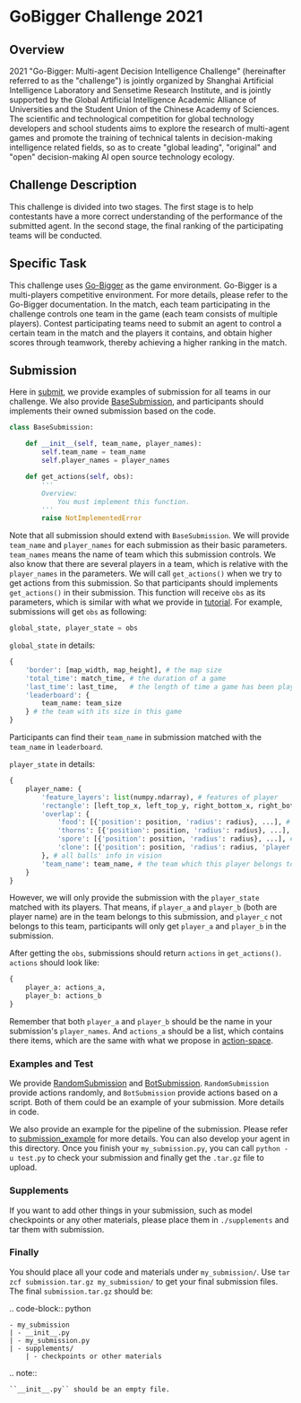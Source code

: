 # GoBigger Challenge 2021

## Overview

2021 "Go-Bigger: Multi-agent Decision Intelligence Challenge" (hereinafter referred to as the "challenge") is jointly organized by Shanghai Artificial Intelligence Laboratory and Sensetime Research Institute, and is jointly supported by the Global Artificial Intelligence Academic Alliance of Universities and the Student Union of the Chinese Academy of Sciences. The scientific and technological competition for global technology developers and school students aims to explore the research of multi-agent games and promote the training of technical talents in decision-making intelligence related fields, so as to create "global leading", "original" and "open" decision-making AI open source technology ecology.

## Challenge Description

This challenge is divided into two stages. The first stage is to help contestants have a more correct understanding of the performance of the submitted agent. In the second stage, the final ranking of the participating teams will be conducted.

## Specific Task

This challenge uses [Go-Bigger](https://github.com/opendilab/GoBigger) as the game environment. Go-Bigger is a multi-players competitive environment. For more details, please refer to the Go-Bigger documentation. In the match, each team participating in the challenge controls one team in the game (each team consists of multiple players). Contest participating teams need to submit an agent to control a certain team in the match and the players it contains, and obtain higher scores through teamwork, thereby achieving a higher ranking in the match.

## Submission

Here in [submit](https://github.com/opendilab/GoBigger-Challenge-2021/blob/main/submit), we provide examples of submission for all teams in our challenge. We also provide [BaseSubmission](https://github.com/opendilab/GoBigger-Challenge-2021/blob/main/submit/base_submission.py), and participants should implements their owned submission based on the code.

```python
class BaseSubmission:

    def __init__(self, team_name, player_names):
        self.team_name = team_name
        self.player_names = player_names

    def get_actions(self, obs):
        '''
        Overview:
            You must implement this function.
        '''
        raise NotImplementedError
```

Note that all submission should extend with `BaseSubmission`. We will provide `team_name` and `player_names` for each submission as their basic parameters. `team_names` means the name of team which this submission controls. We also know that there are several players in a team, which is relative with the `player_names` in the parameters. We will call `get_actions()` when we try to get actions from this submission. So that participants should implements `get_actions()` in their submission. This function will receive `obs` as its parameters, which is similar with what we provide in [tutorial](https://opendilab.github.io/GoBigger/tutorial/space.html#space). For example, submissions will get `obs` as following:

```python
global_state, player_state = obs
```

`global_state` in details:

```python
{
    'border': [map_width, map_height], # the map size
    'total_time': match_time, # the duration of a game
    'last_time': last_time,   # the length of time a game has been played
    'leaderboard': {
        team_name: team_size
    } # the team with its size in this game
}
```

Participants can find their `team_name` in submission matched with the `team_name` in `leaderboard`.

`player_state` in details:

```python
{
    player_name: {
        'feature_layers': list(numpy.ndarray), # features of player
        'rectangle': [left_top_x, left_top_y, right_bottom_x, right_bottom_y], # the vision's position in the map
        'overlap': {
            'food': [{'position': position, 'radius': radius}, ...], # the length of food is not sure
            'thorns': [{'position': position, 'radius': radius}, ...], # the length of food is not sure
            'spore': [{'position': position, 'radius': radius}, ...], # the length of food is not sure
            'clone': [{'position': position, 'radius': radius, 'player': player_name, 'team': team_name}, ...], # the length of food is not sure
        }, # all balls' info in vision
        'team_name': team_name, # the team which this player belongs to 
    }
}
```

However, we will only provide the submission with the `player_state` matched with its players. That means, if `player_a` and `player_b` (both are player name) are in the team belongs to this submission, and `player_c` not belongs to this team, participants will only get `player_a` and `player_b` in the submission.

After getting the `obs`, submissions should return `actions` in `get_actions()`. `actions` should look like:

```python
{
    player_a: actions_a,
    player_b: actions_b
}
```

Remember that both `player_a` and `player_b` should be the name in your submission's `player_names`. And `actions_a` should be a list, which contains there items, which are the same with what we propose in [action-space](https://opendilab.github.io/GoBigger/tutorial/space.html#action-space).


### Examples and Test

We provide [RandomSubmission](https://github.com/opendilab/GoBigger-Challenge-2021/blob/main/submit/random_submission.py) and [BotSubmission](https://github.com/opendilab/GoBigger-Challenge-2021/blob/main/submit/bot_submission.py). `RandomSubmission` provide actions randomly, and `BotSubmission` provide actions based on a script. Both of them could be an example of your submission. More details in code.

We also provide an example for the pipeline of the submission. Please refer to [submission_example](https://github.com/opendilab/GoBigger-Challenge-2021/blob/main/submit/submission_example/) for more details. You can also develop your agent in this directory. Once you finish your ``my_submission.py``, you can call ``python -u test.py`` to check your submission and finally get the ``.tar.gz`` file to upload.


### Supplements

If you want to add other things in your submission, such as model checkpoints or any other materials, please place them in ``./supplements`` and tar them with submission. 


### Finally

You should place all your code and materials under ``my_submission/``. Use ``tar zcf submission.tar.gz my_submission/`` to get your final submission files. The final ``submission.tar.gz`` should be:

.. code-block:: python

    - my_submission
    | - __init__.py
    | - my_submission.py
    | - supplements/
        | - checkpoints or other materials

.. note::

    ``__init__.py`` should be an empty file.





